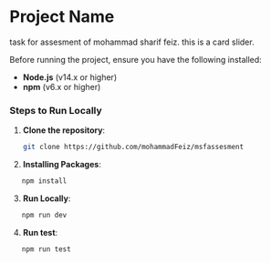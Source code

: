 # Project Name

task for assesment of mohammad sharif feiz.
this is a card slider.

Before running the project, ensure you have the following installed:

- **Node.js** (v14.x or higher)
- **npm** (v6.x or higher)

### Steps to Run Locally


1. **Clone the repository**:

   ```bash
   git clone https://github.com/mohammadFeiz/msfassesment
   ```

2. **Installing Packages**:
 
```bash
   npm install
```


3. **Run Locally**:
 
```bash
   npm run dev
```

4. **Run test**:
 
```bash
   npm run test
```
